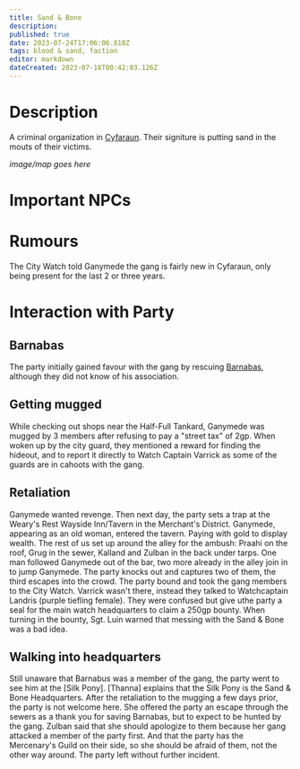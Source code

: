 ```yaml
---
title: Sand & Bone
description: 
published: true
date: 2023-07-24T17:06:06.810Z
tags: blood & sand, faction
editor: markdown
dateCreated: 2023-07-18T00:42:03.126Z
---
```


# Description
A criminal organization in [Cyfaraun](/locations/cyfaraun). Their signiture is putting sand in the mouts of their victims.


*image/map goes here*
# Important NPCs

# Rumours
The City Watch told Ganymede the gang is fairly new in Cyfaraun, only being present for the last 2 or three years.

# Interaction with Party
## Barnabas
The party initially gained favour with the gang by rescuing [Barnabas](/npcs/barnabas), although they did not know of his association.

## Getting mugged
While checking out shops near the Half-Full Tankard, Ganymede was mugged by 3 members after refusing to pay a "street tax" of 2gp. When woken up by the city guard, they mentioned a reward for finding the hideout, and to report it directly to Watch Captain Varrick as some of the guards are in cahoots with the gang. 

## Retaliation
Ganymede wanted revenge. Then next day, the party sets a trap at the Weary's Rest Wayside Inn/Tavern in the Merchant's District. Ganymede, appearing as an old woman, entered the tavern. Paying with gold to display wealth. The rest of us set up around the alley for the ambush: Praahi on the roof, Grug in the sewer, Kalland and Zulban in the back under tarps. One man followed Ganymede out of the bar, two more already in the alley join in to jump Ganymede. The party knocks out and captures two of them, the third escapes into the crowd. The party bound and took the gang members to the City Watch. Varrick wasn't there, instead they talked to Watchcaptain Landris (purple tiefling female). They were confused but give uthe party a seal for the main watch headquarters to claim a 250gp bounty. When turning in the bounty, Sgt. Luin warned that messing with the Sand & Bone was a bad idea.

## Walking into headquarters
Still unaware that Barnabus was a member of the gang, the party went to see him at the [Silk Pony]. [Thanna] explains that the Silk Pony is the Sand & Bone Headquarters. After the retaliation to the mugging a few days prior, the party is not welcome here. She offered the party an escape through the sewers as a thank you for saving Barnabas, but to expect to be hunted by the gang. Zulban said that she should apologize to them because her gang attacked a member of the party first. And that the party has the Mercenary's Guild on their side, so she should be afraid of them, not the other way around. The party left without further incident.